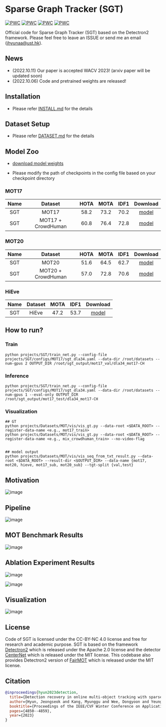 # Sparse Graph Tracker (SGT)
[![PWC](https://img.shields.io/endpoint.svg?url=https://paperswithcode.com/badge/detection-recovery-in-online-multi-object/multi-object-tracking-on-hieve)](https://paperswithcode.com/sota/multi-object-tracking-on-hieve?p=detection-recovery-in-online-multi-object)
[![PWC](https://img.shields.io/endpoint.svg?url=https://paperswithcode.com/badge/detection-recovery-in-online-multi-object/multi-object-tracking-on-mot16)](https://paperswithcode.com/sota/multi-object-tracking-on-mot16?p=detection-recovery-in-online-multi-object)
[![PWC](https://img.shields.io/endpoint.svg?url=https://paperswithcode.com/badge/detection-recovery-in-online-multi-object/multi-object-tracking-on-mot17)](https://paperswithcode.com/sota/multi-object-tracking-on-mot17?p=detection-recovery-in-online-multi-object)
[![PWC](https://img.shields.io/endpoint.svg?url=https://paperswithcode.com/badge/detection-recovery-in-online-multi-object/multi-object-tracking-on-mot20-1)](https://paperswithcode.com/sota/multi-object-tracking-on-mot20-1?p=detection-recovery-in-online-multi-object)

Official code for Sparse Graph Tracker (SGT) based on the Detectron2 framework. Please feel free to leave an ISSUE or send me an email (jhyunaa@ust.hk).

## News
* (2022.10.11) Our paper is accepted WACV 2023! (arxiv paper will be updated soon)
* (2022.10.06) Code and pretrained weights are released!

## Installation
* Please refer [INSTALL.md](INSTALL.md) for the details 
## Dataset Setup
* Please refer [DATASET.md](DATASET.md) for the details

## Model Zoo
- [download model weights](https://hkustconnect-my.sharepoint.com/:f:/g/personal/jhyunaa_connect_ust_hk/ErLZ6DG6CndHs-Lo12AxZKAB1kb4AJCh8adtnRAlXTNuzA?e=rKeboA)
* Please modify the path of checkpoints in the config file based on your checkpoint directory

### MOT17
| Name | Dataset | HOTA | MOTA | IDF1| Download |
| :---: | :---: | :---: | :---: | :---: | :---: |
| SGT | MOT17 | 58.2 | 73.2 | 70.2 | [model](https://hkustconnect-my.sharepoint.com/:u:/g/personal/jhyunaa_connect_ust_hk/EQW4mXblacdDtVc3uxaTsXYB2yqqUTQv9cwnBipAnpKblA?e=9pT2RO) |
| SGT | MOT17 + CrowdHuman | 60.8 | 76.4 | 72.8 | [model](https://hkustconnect-my.sharepoint.com/:u:/g/personal/jhyunaa_connect_ust_hk/EST0ZaRgqvlJoW2TGFpCUToBRUzGRkgXZQva32rypzWdZQ?e=OzCVgI) |

### MOT20
| Name | Dataset | HOTA | MOTA | IDF1| Download |
| :---: | :---: | :---: | :---: | :---: | :---: |
| SGT | MOT20 | 51.6 | 64.5 | 62.7 | [model](https://hkustconnect-my.sharepoint.com/:u:/g/personal/jhyunaa_connect_ust_hk/EVQks100QaRNp81QlSoQbwMBgncyxw-4cmE_eIrR3JPJoA?e=hQIHxF) |
| SGT | MOT20 + CrowdHuman | 57.0 | 72.8 | 70.6 | [model](https://hkustconnect-my.sharepoint.com/:u:/g/personal/jhyunaa_connect_ust_hk/EZWXTwJFbPNBs2d32RVAa84BYTjImlYMSsz-Fp4lt8aE6A?e=qiOoHw) |

### HiEve
| Name | Dataset | MOTA | IDF1 | Download |
| :---: | :---: | :---: | :---: | :---: | 
| SGT | HiEve | 47.2 | 53.7 | [model](https://hkustconnect-my.sharepoint.com/:u:/g/personal/jhyunaa_connect_ust_hk/EVQks100QaRNp81QlSoQbwMBgncyxw-4cmE_eIrR3JPJoA?e=hQIHxF) |

## How to run?

### Train
```
python projects/SGT/train_net.py --config-file projects/SGT/configs/MOT17/sgt_dla34.yaml --data-dir /root/datasets --num-gpus 2 OUTPUT_DIR /root/sgt_output/mot17_val/dla34_mot17-CH
```

### Inference
```
python projects/SGT/train_net.py --config-file projects/SGT/configs/MOT17/sgt_dla34.yaml --data-dir /root/datasets --num-gpus 1 --eval-only OUTPUT_DIR /root/sgt_output/mot17_test/dla34_mot17-CH
```

### Visualization
```
## GT
python projects/Datasets/MOT/vis/vis_gt.py --data-root <$DATA_ROOT> --register-data-name <e.g., mot17_train> 
python projects/Datasets/MOT/vis/vis_gt.py --data-root <$DATA_ROOT> --register-data-name <e.g., mix_crowdhuman_train> --no-video-flag 


## model output
python projects/Datasets/MOT/vis/vis_seq_from_txt_result.py --data-root <$DATA_ROOT> --result-dir <$OUTPUT_DIR> --data-name {mot17, mot20, hieve, mot17_sub, mot20_sub} --tgt-split {val,test}
```

## Motivation
![image](https://user-images.githubusercontent.com/29353227/194476858-69c24328-f461-48b9-9262-17f90f38e652.png)

## Pipeline
![image](https://user-images.githubusercontent.com/29353227/194477178-d31da80b-c215-4acf-ab9d-8519b9f54f9f.png)

## MOT Benchmark Results
![image](https://user-images.githubusercontent.com/29353227/194478496-39309fea-ced0-4d3f-8be0-cce87f4c9c57.png)

## Ablation Experiment Results
![image](https://user-images.githubusercontent.com/29353227/194478002-ba6bff6d-6665-45de-80ed-51f384b10094.png)

![image](https://user-images.githubusercontent.com/29353227/194478011-66d3c56d-89bc-40e5-a4d0-22558a9d9159.png)

## Visualization
![image](https://user-images.githubusercontent.com/29353227/194478129-4a1684ee-7326-4ad1-b3d5-989b13e2b7c5.png)



## License
Code of SGT is licensed under the CC-BY-NC 4.0 license and free for research and academic purpose.
SGT is based on the framework [Detectron2](https://github.com/facebookresearch/detectron2) which is released under the Apache 2.0 license and the detector [CenterNet](https://github.com/xingyizhou/CenterNet) which is released under the MIT license.
This codebase also provides Detectron2 version of [FairMOT](https://github.com/ifzhang/FairMOT) which is released under the MIT license.

## Citation
```BibTeX
@inproceedings{hyun2023detection,
  title={Detection recovery in online multi-object tracking with sparse graph tracker},
  author={Hyun, Jeongseok and Kang, Myunggu and Wee, Dongyoon and Yeung, Dit-Yan},
  booktitle={Proceedings of the IEEE/CVF Winter Conference on Applications of Computer Vision},
  pages={4850--4859},
  year={2023}
}
```
